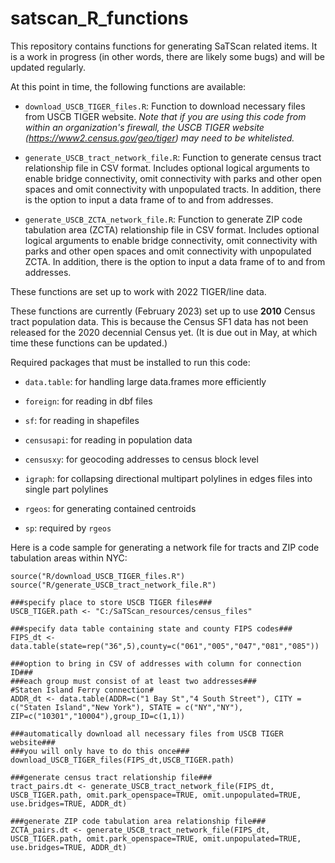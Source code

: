 # satscan_R_functions
This repository contains functions for generating SaTScan related items.  It is a work in progress (in other words, there are likely some bugs) and will be updated regularly. 

At this point in time, the following functions are available:

* ```download_USCB_TIGER_files.R```: Function to download necessary files from USCB TIGER website. *Note that if you are using this code from within an organization's firewall, the USCB TIGER website (https://www2.census.gov/geo/tiger) may need to be whitelisted.*

* ```generate_USCB_tract_network_file.R```: Function to generate census tract relationship file in CSV format. Includes optional logical arguments to enable bridge connectivity, omit connectivity with parks and other open spaces and omit connectivity with unpopulated tracts. In addition, there is the option to input a data frame of to and from addresses.

* ```generate_USCB_ZCTA_network_file.R```: Function to generate ZIP code tabulation area (ZCTA) relationship file in CSV format. Includes optional logical arguments to enable bridge connectivity, omit connectivity with parks and other open spaces and omit connectivity with unpopulated ZCTA. In addition, there is the option to input a data frame of to and from addresses.

These functions are set up to work with 2022 TIGER/line data.

These functions are currently (February 2023) set up to use **2010** Census tract population data. This is because the Census SF1 data has not been released for the 2020 decennial Census yet. (It is due out in May, at which time these functions can be updated.)

Required packages that must be installed to run this code:

* ```data.table```: for handling large data.frames more efficiently

* ```foreign```: for reading in dbf files

* ```sf```: for reading in shapefiles

* ```censusapi```: for reading in population data

* ```censusxy```: for geocoding addresses to census block level

* ```igraph```: for collapsing directional multipart polylines in edges files into single part polylines

* ```rgeos```: for generating contained centroids

* ```sp```: required by ```rgeos```

          
          
          
Here is a code sample for generating a network file for tracts and ZIP code tabulation areas within NYC:
```
source("R/download_USCB_TIGER_files.R")
source("R/generate_USCB_tract_network_file.R")

###specify place to store USCB TIGER files###
USCB_TIGER.path <- "C:/SaTScan_resources/census_files"

###specify data table containing state and county FIPS codes###
FIPS_dt <- data.table(state=rep("36",5),county=c("061","005","047","081","085"))

###option to bring in CSV of addresses with column for connection ID###
###each group must consist of at least two addresses###
#Staten Island Ferry connection#
ADDR_dt <- data.table(ADDR=c("1 Bay St","4 South Street"), CITY = c("Staten Island","New York"), STATE = c("NY","NY"), ZIP=c("10301","10004"),group_ID=c(1,1))

###automatically download all necessary files from USCB TIGER website###
###you will only have to do this once###
download_USCB_TIGER_files(FIPS_dt,USCB_TIGER.path)

###generate census tract relationship file###
tract_pairs.dt <- generate_USCB_tract_network_file(FIPS_dt, USCB_TIGER.path, omit.park_openspace=TRUE, omit.unpopulated=TRUE, use.bridges=TRUE, ADDR_dt)

###generate ZIP code tabulation area relationship file###
ZCTA_pairs.dt <- generate_USCB_tract_network_file(FIPS_dt, USCB_TIGER.path, omit.park_openspace=TRUE, omit.unpopulated=TRUE, use.bridges=TRUE, ADDR_dt)



